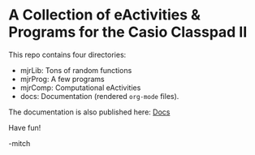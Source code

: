 # A Collection of eActivities & Programs for the Casio Classpad II

This repo contains four directories:

 - mjrLib: Tons of random functions
 - mjrProg: A few programs
 - mjrComp: Computational eActivities
 - docs: Documentation (rendered `org-mode` files).

The documentation is also published here: [Docs](https://richmit.github.io/hp42/)

Have fun!

-mitch
